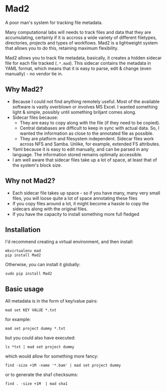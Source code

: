 # Mad2

A poor man's system for tracking file metadata.

Many computational labs will needs to track files and data that they are accumulating, certainly if it is accross a wide variety of different filetypes, directories, projects and types of workflows. Mad2 is a lightweight system that allows you to do this, retaining maximum flexibility.

Mad2 allows you to track file metadata, basically, it creates a hidden sidecar file for each file tracked (`.*.mad`). This sidecar contains the metadata in YAML format, which means that it is easy to parse, edit & change (even manually) - no vendor tie in.

## Why Mad2?

 - Because I could not find anything remotely useful. Most of the available software is vastly overblown or involves MS Excel. I wanted something light & simple, possibly until something briljant comes along.
 - Sidecar files because:
    - They are easy to copy along with the file (if they need to be copied).
    - Central databases are difficult to keep in sync with actual data. So, I wanted the information as close to the annotated file as possible.
    - They are platform and filesystem independent. Sidecar files work across NFS and Samba. Unlike, for example, extended FS attributes.
 - Yaml because it is easy to edit manually, and can be parsed in any language. The information stored remains optimally accessible.
 - I am well aware that sidecar files take up a lot of space, at least that of the system's block size.


## Why not Mad2?

 - Each sidecar file takes up space - so if you have many, many very small files, you will loose quite a lot of space annotating these files
 - If you copy files around a lot, it might become a hassle to copy the sidecars along with the original files.
 - If you have the capacity to install something more full fledged

## Installation

I'd recommend creating a virtual environment, and then install:

    mkvirtualenv mad
    pip install Mad2

Otherwise, you can install it globally:

    sudo pip install Mad2

## Basic usage

All metadata is in the form of key/value pairs:

    mad set KEY VALUE *.txt

for example:

    mad set project dummy *.txt

but you could also have executed:

    ls *txt | mad set project dummy

which would allow for something more fancy:

    find -size +1M -name '*.bam' | mad set project dummy

or to generate the sha1 checksums:

    find . -size +1M  | mad sha1

